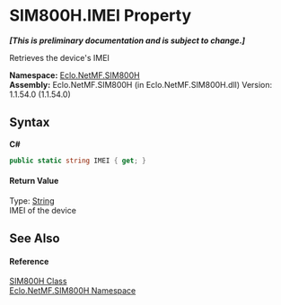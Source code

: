 # SIM800H.IMEI Property 
 _**\[This is preliminary documentation and is subject to change.\]**_

Retrieves the device's IMEI

**Namespace:**&nbsp;<a href="N_Eclo_NetMF_SIM800H">Eclo.NetMF.SIM800H</a><br />**Assembly:**&nbsp;Eclo.NetMF.SIM800H (in Eclo.NetMF.SIM800H.dll) Version: 1.1.54.0 (1.1.54.0)

## Syntax

**C#**<br />
``` C#
public static string IMEI { get; }
```


#### Return Value
Type: <a href="http://msdn2.microsoft.com/en-us/library/s1wwdcbf" target="_blank">String</a><br />IMEI of the device

## See Also


#### Reference
<a href="T_Eclo_NetMF_SIM800H_SIM800H">SIM800H Class</a><br /><a href="N_Eclo_NetMF_SIM800H">Eclo.NetMF.SIM800H Namespace</a><br />